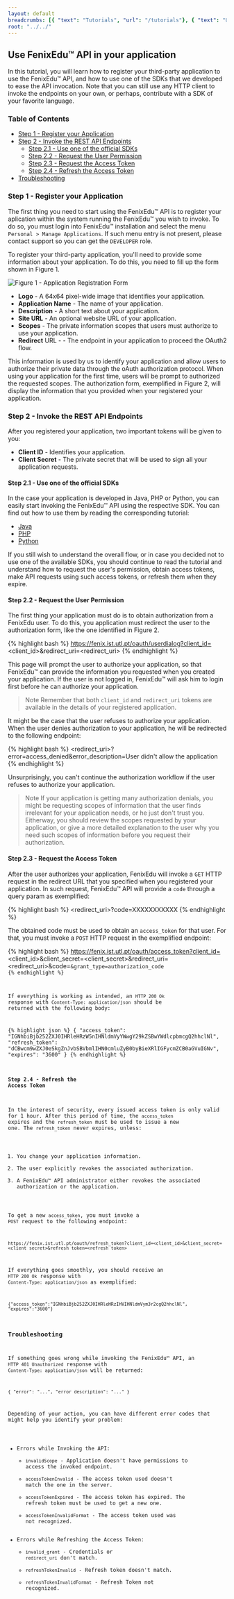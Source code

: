 ```yaml
---
layout: default
breadcrumbs: [{ "text": "Tutorials", "url": "/tutorials"}, { "text": "Use FenixEdu™ API in your application", "url": "/tutorials/use-fenixedu-api-in-your-application" }]
root: "../../"
---
```


## Use FenixEdu™ API in your application

In this tutorial, you will learn how to register your third-party application to use the FenixEdu™ API, and how to use one of the SDKs that we developed to ease the API invocation. Note that you can still use any HTTP client to invoke the endpoints on your own, or perhaps, contribute with a SDK of your favorite language.

### Table of Contents
* [Step 1 - Register your Application](#toc_2)
* [Step 2 - Invoke the REST API Endpoints](#toc_3)
	* [Step 2.1 - Use one of the official SDKs](#toc_4)
	* [Step 2.2 - Request the User Permission](#toc_5)
	* [Step 2.3 - Request the Access Token](#toc_6)
	* [Step 2.4 - Refresh the Access Token](#toc_7)
* [Troubleshooting](#toc_8)

### Step 1 - Register your Application

The first thing you need to start using the FenixEdu™ API is to register your aplication within the system running the FenixEdu™ you wish to invoke. To do so, you must login into FenixEdu™ installation and select the menu ```Personal > Manage Applications```. If such menu entry is not present, please contact support so you can get the ```DEVELOPER``` role.

To register your third-party application, you'll need to provide some information about your application. To do this, you need to fill up the form shown in Figure 1.

![Figure 1 - Application Registration Form]({{site.url}}/assets/create-application-form.png)

* __Logo__ - A 64x64 pixel-wide image that identifies your application.
* __Application Name__ - The name of your application.
* __Description__ - A short text about your application.
* __Site URL__ - An optional website URL of your application.
* __Scopes__ - The private information scopes that users must authorize to use your application.
* __Redirect__ URL - - The endpoint in your application to proceed the OAuth2 flow.

This information is used by us to identify your application and allow users to authorize their private data through the oAuth authorization protocol. When using your application for the first time, users will be prompt to authorized the requested scopes. The authorization form, exemplified in Figure 2, will display the information that you provided when your registered your application.

### Step 2 - Invoke the REST API Endpoints

After you registered your application, two important tokens will be given to you:

* __Client ID__ - Identifies your application.
* __Client Secret__ - The private secret that will be used to sign all your application requests.

#### Step 2.1 - Use one of the official SDKs

In the case your application is developed in Java, PHP or Python, you can easily start invoking the FenixEdu™ API using the respective SDK. You can find out how to use them by reading the corresponding tutorial:

* [Java][Java-SDK]
* [PHP][PHP-SDK]
* [Python][Python-SDK]

If you still wish to understand the overall flow, or in case you decided not to use one of the available SDKs, you should continue to read the tutorial and understand how to request the user's permission, obtain access tokens, make API requests using such access tokens, or refresh them when they expire.

#### Step 2.2 - Request the User Permission

The first thing your application must do is to obtain authorization from a FenixEdu user. To do this, you application must redirect the user to the authorization form, like the one identified in Figure 2.

{% highlight bash %}
https://fenix.ist.utl.pt/oauth/userdialog?client_id=<client_id>&redirect_uri=<redirect_uri>
{% endhighlight %}

This page will prompt the user to authorize your application, so that FenixEdu™ can provide the information you requested when you created your application. If the user is not logged in, FenixEdu™ will ask him to login first before he can authorize your application.

> <span>Note</span>
> Remember that both ```client_id``` and ```redirect_uri``` tokens are available in the details of your registered application.

It might be the case that the user refuses to authorize your application. When the user denies authorization to your application, he will be redirected to the following endpoint:

{% highlight bash %}
<redirect_uri>?error=access_denied&error_description=User didn't allow the application
{% endhighlight %}

Unsurprisingly, you can't continue the authorization workflow if the user refuses to authorize your application.

> <span>Note</span>
> If your application is getting many authorization denials, you might be requesting scopes of information that the user finds irrelevant
> for your application needs, or he just don't trust you. Eitherway, you should review the scopes requested by your application,
> or give a more detailed explanation to the user why you need such scopes of information before you request their authorization.

#### Step 2.3 - Request the Access Token

After the user authorizes your application, FenixEdu will invoke a ```GET``` HTTP request in the redirect URL that you specified when you registered your application. In such request, FenixEdu™ API will provide a ```code``` through a query param as exemplified:

{% highlight bash %}
<redirect_uri>?code=XXXXXXXXXXX
{% endhighlight %}

The obtained code must be used to obtain an ```access_token``` for that user. For that, you must invoke a ```POST``` HTTP request in the exemplified endpoint:

{% highlight bash %}
https://fenix.ist.utl.pt/oauth/access_token?client_id=<client_id>&client_secret=<client_secret>&redirect_uri=<redirect_uri>&code=<code>&grant_type=authorization_code
{% endhighlight %}

If everything is working as intended, an ```HTTP 200 Ok``` response with ```Content-Type: application/json``` should be returned with the following body:

{% highlight json %}
{
  "access_token": "IGNhbiBjb252ZXJ0IHRleHRzW5nIHNldmVyYWwgY29kZSBwYWdlcpbmcgQ2hhclNl",
  "refresh_token": "dCBwcm9wZXJ0eSkgZnJvbSBVbmlIHN0cmluZyB0byBieXRlIGFycmZCB0aGVuIGNv",
  "expires": "3600"
}
{% endhighlight %}

####  Step 2.4 - Refresh the Access Token

In the interest of security, every issued access token is only valid for 1 hour. After this period of time, the ```access_token``` expires and the ```refresh_token``` must be used to issue a new one. The ```refresh_token``` never expires, unless:

1. You change your application information.
2. The user explicitly revokes the associated authorization.
3. A FenixEdu™ API administrator either revokes the associated authorization or the application.

To get a new ```access_token```, you must invoke a ```POST``` request to the following endpoint:

	https://fenix.ist.utl.pt/oauth/refresh_token?client_id=<client_id>&client_secret=<client_secret>&refresh_token=<refresh_token>

If everything goes smoothly, you should receive an ```HTTP 200 Ok``` response with ```Content-Type: application/json``` as exemplified:
	
	{"access_token":"IGNhbiBjb252ZXJ0IHRleHRzIHVIHNldmVym3r2cgQ2hhclNl", "expires":"3600"}


### Troubleshooting

If something goes wrong while invoking the FenixEdu™ API, an ```HTTP 401 Unauthorized``` response with ```Content-Type: application/json``` will be returned:

	{ "error": "...", "error_description": "..." } 

Depending of your action, you can have different error codes that might help you identify your problem:

* Errors while Invoking the API:
	* ```invalidScope``` - Application doesn't have permissions to access the invoked endpoint.
	* ```accessTokenInvalid``` - The access token used doesn't match the one in the server.
	* ```accessTokenExpired``` - The access token has expired. The refresh token must be used to get a new one.
	* ```accessTokenInvalidFormat``` - The access token used was not recognized.
* Errors while Refreshing the Access Token:
	* ```invalid_grant``` - Credentials or ```redirect_uri``` don't match.
	* ```refreshTokenInvalid``` - Refresh token doesn't match.
	* ```refreshTokenInvalidFormat``` - Refresh Token not recognized.


[Java-SDK]: /dev/tutorials/use-fenixedu-api-in-your-application/java
[Python-SDK]: /dev/tutorials/use-fenixedu-api-in-your-application/python
[PHP-SDK]: /dev/tutorials/use-fenixedu-api-in-your-application/php
